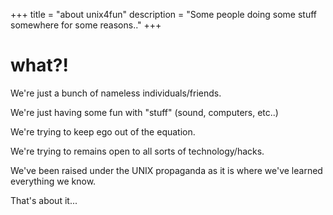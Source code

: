 +++
title = "about unix4fun"
description = "Some people doing some stuff somewhere for some reasons.."
+++

# what?!

We're just a bunch of nameless individuals/friends.

We're just having some fun with "stuff" (sound, computers, etc..)

We're trying to keep ego out of the equation.

We're trying to remains open to all sorts of technology/hacks.

We've been raised under the UNIX propaganda as it is where we've learned everything we know.

That's about it...
